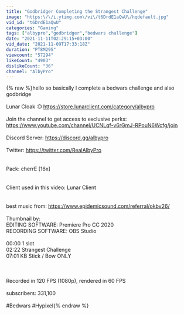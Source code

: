 ```yaml
---
title: "Godbridger Completing the Strangest Challenge"
image: "https:\/\/i.ytimg.com\/vi\/t6DrdE1aQwU\/hqdefault.jpg"
vid_id: "t6DrdE1aQwU"
categories: "Gaming"
tags: ["albypro","godbridger","bedwars challenge"]
date: "2021-11-11T02:29:15+03:00"
vid_date: "2021-11-09T17:33:18Z"
duration: "PT8M29S"
viewcount: "57294"
likeCount: "4903"
dislikeCount: "36"
channel: "AlbyPro"
---
```

{% raw %}hello so basically I complete a bedwars challenge and also godbridge <br /><br />Lunar Cloak :D <a rel="nofollow" target="blank" href="https://store.lunarclient.com/category/albypro">https://store.lunarclient.com/category/albypro</a><br /><br />Join the channel to get access to exclusive perks:<br /><a rel="nofollow" target="blank" href="https://www.youtube.com/channel/UCNLqf-v6rGmJ-RPouN6Wcfg/join">https://www.youtube.com/channel/UCNLqf-v6rGmJ-RPouN6Wcfg/join</a><br /><br />Discord Server: <a rel="nofollow" target="blank" href="https://discord.gg/albypro">https://discord.gg/albypro</a><br /><br />Twitter: <a rel="nofollow" target="blank" href="https://twitter.com/RealAlbyPro">https://twitter.com/RealAlbyPro</a><br /><br /><br />Pack: cherrE [16x]<br /><br /><br />Client used in this video: Lunar Client<br /><br /><br />best music from: <a rel="nofollow" target="blank" href="https://www.epidemicsound.com/referral/okbv26/">https://www.epidemicsound.com/referral/okbv26/</a><br /><br />Thumbnail by:<br />EDITING SOFTWARE: Premiere Pro CC 2020<br />RECORDING SOFTWARE: OBS Studio<br /><br />00:00 1 slot  <br />02:22 Strangest Challenge<br />07:01 KB Stick / Bow ONLY<br /><br /><br /><br />Recorded in 120 FPS (1080p), rendered in 60 FPS<br /><br />subscribers: 331,100<br /><br />#Bedwars #Hypixel{% endraw %}
